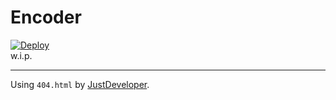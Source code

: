 # Encoder
[![Deploy](https://github.com/JustStudio7/Encoder/actions/workflows/nextjs.yml/badge.svg)](https://github.com/JustStudio7/Encoder/actions/workflows/nextjs.yml)<br/>
w.i.p.


---------
Using `404.html` by <a href="https://justdeveloper.is-a.dev/">JustDeveloper</a>.<br/>
